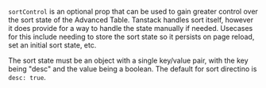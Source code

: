 `sortControl` is an optional prop that can be used to gain greater control over the sort state of the Advanced Table. Tanstack handles sort itself, however it does provide for a way to handle the state manually if needed. Usecases for this include needing to store the sort state so it persists on page reload, set an initial sort state, etc. 

The sort state must be an object with a single key/value pair, with the key being "desc" and the value being a boolean. The default for sort directino is `desc: true`.